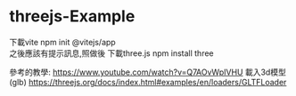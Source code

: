 # threejs-Example

下載vite
npm init @vitejs/app  
之後應該有提示訊息,照做後
下載three.js
npm install three


參考的教學:
https://www.youtube.com/watch?v=Q7AOvWpIVHU
載入3d模型(glb)
https://threejs.org/docs/index.html#examples/en/loaders/GLTFLoader
